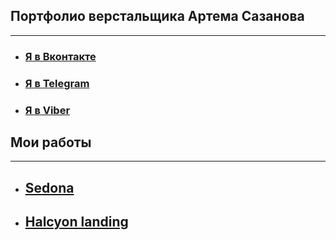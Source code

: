 ## Портфолио верстальщика Артема Сазанова
***
- ### [Я в Вконтакте](https://vk.com/atemps)
- ### [Я в Telegram](https://t.me/atemps)
- ### [Я в Viber](viber://chat?number=+79114186686)

## Мои работы
***
- ## [Sedona](https://tsazanow.github.io/projects/sedona/)

- ## [Halcyon landing](https://tsazanow.github.io/projects/halcyon/)




<!-- You can use the [editor on GitHub](https://github.com/tsazanow/tsazanow.github.io/edit/master/README.md) to maintain and preview the content for your website in Markdown files.

Whenever you commit to this repository, GitHub Pages will run [Jekyll](https://jekyllrb.com/) to rebuild the pages in your site, from the content in your Markdown files.

### Markdown

Markdown is a lightweight and easy-to-use syntax for styling your writing. It includes conventions for

```markdown
Syntax highlighted code block

# Header 1
## Header 2
### Header 3

- Bulleted
- List

1. Numbered
2. List

**Bold** and _Italic_ and `Code` text

[Link](url) and ![Image](src)
```

For more details see [GitHub Flavored Markdown](https://guides.github.com/features/mastering-markdown/). -->

<!-- ### Jekyll Themes

Your Pages site will use the layout and styles from the Jekyll theme you have selected in your [repository settings](https://github.com/tsazanow/tsazanow.github.io/settings). The name of this theme is saved in the Jekyll `_config.yml` configuration file.

### Support or Contact

Having trouble with Pages? Check out our [documentation](https://help.github.com/categories/github-pages-basics/) or [contact support](https://github.com/contact) and we’ll help you sort it out. -->
